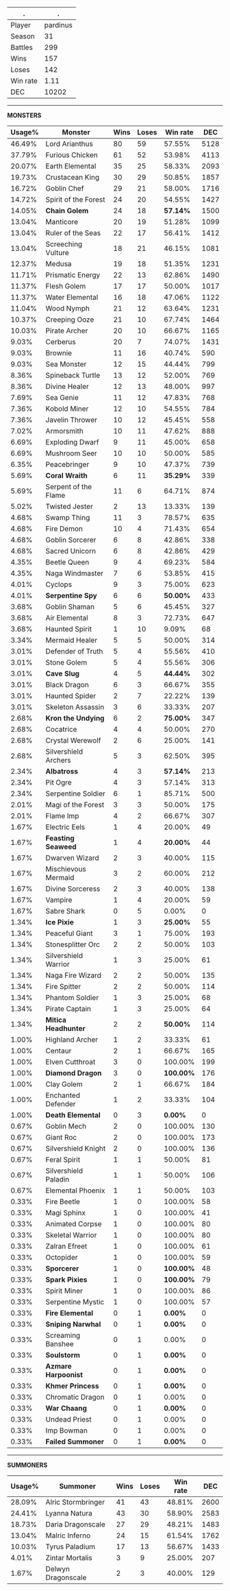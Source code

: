 .|.
|-|-
Player|pardinus
Season|31
Battles|299
Wins|157
Loses|142
Win rate|1.11
DEC|10202

---
**MONSTERS**

Usage%|Monster|Wins|Loses|Win rate|DEC|
-|-|-|-|-|-|
46.49%|Lord Arianthus|80|59|57.55%|5128|
37.79%|Furious Chicken|61|52|53.98%|4113|
20.07%|Earth Elemental|35|25|58.33%|2093|
19.73%|Crustacean King|30|29|50.85%|1857|
16.72%|Goblin Chef|29|21|58.00%|1716|
14.72%|Spirit of the Forest|24|20|54.55%|1427|
14.05%|**Chain Golem**|24|18|**57.14%**|1500|
13.04%|Manticore|20|19|51.28%|1099|
13.04%|Ruler of the Seas|22|17|56.41%|1412|
13.04%|Screeching Vulture|18|21|46.15%|1081|
12.37%|Medusa|19|18|51.35%|1231|
11.71%|Prismatic Energy|22|13|62.86%|1490|
11.37%|Flesh Golem|17|17|50.00%|1017|
11.37%|Water Elemental|16|18|47.06%|1122|
11.04%|Wood Nymph|21|12|63.64%|1231|
10.37%|Creeping Ooze|21|10|67.74%|1464|
10.03%|Pirate Archer|20|10|66.67%|1165|
9.03%|Cerberus|20|7|74.07%|1431|
9.03%|Brownie|11|16|40.74%|590|
9.03%|Sea Monster|12|15|44.44%|799|
8.36%|Spineback Turtle|13|12|52.00%|769|
8.36%|Divine Healer|12|13|48.00%|997|
7.69%|Sea Genie|11|12|47.83%|768|
7.36%|Kobold Miner|12|10|54.55%|784|
7.36%|Javelin Thrower|10|12|45.45%|558|
7.02%|Armorsmith|10|11|47.62%|888|
6.69%|Exploding Dwarf|9|11|45.00%|658|
6.69%|Mushroom Seer|10|10|50.00%|585|
6.35%|Peacebringer|9|10|47.37%|739|
5.69%|**Coral Wraith**|6|11|**35.29%**|339|
5.69%|Serpent of the Flame|11|6|64.71%|874|
5.02%|Twisted Jester|2|13|13.33%|139|
4.68%|Swamp Thing|11|3|78.57%|635|
4.68%|Fire Demon|10|4|71.43%|654|
4.68%|Goblin Sorcerer|6|8|42.86%|338|
4.68%|Sacred Unicorn|6|8|42.86%|429|
4.35%|Beetle Queen|9|4|69.23%|584|
4.35%|Naga Windmaster|7|6|53.85%|415|
4.01%|Cyclops|9|3|75.00%|623|
4.01%|**Serpentine Spy**|6|6|**50.00%**|433|
3.68%|Goblin Shaman|5|6|45.45%|327|
3.68%|Air Elemental|8|3|72.73%|647|
3.68%|Haunted Spirit|1|10|9.09%|68|
3.34%|Mermaid Healer|5|5|50.00%|314|
3.01%|Defender of Truth|5|4|55.56%|410|
3.01%|Stone Golem|5|4|55.56%|306|
3.01%|**Cave Slug**|4|5|**44.44%**|302|
3.01%|Black Dragon|6|3|66.67%|355|
3.01%|Haunted Spider|2|7|22.22%|139|
3.01%|Skeleton Assassin|3|6|33.33%|207|
2.68%|**Kron the Undying**|6|2|**75.00%**|347|
2.68%|Cocatrice|4|4|50.00%|270|
2.68%|Crystal Werewolf|2|6|25.00%|141|
2.68%|Silvershield Archers|5|3|62.50%|395|
2.34%|**Albatross**|4|3|**57.14%**|213|
2.34%|Pit Ogre|4|3|57.14%|313|
2.34%|Serpentine Soldier|6|1|85.71%|500|
2.01%|Magi of the Forest|3|3|50.00%|175|
2.01%|Flame Imp|4|2|66.67%|307|
1.67%|Electric Eels|1|4|20.00%|49|
1.67%|**Feasting Seaweed**|1|4|**20.00%**|44|
1.67%|Dwarven Wizard|2|3|40.00%|115|
1.67%|Mischievous Mermaid|3|2|60.00%|212|
1.67%|Divine Sorceress|2|3|40.00%|138|
1.67%|Vampire|1|4|20.00%|59|
1.67%|Sabre Shark|0|5|0.00%|0|
1.34%|**Ice Pixie**|1|3|**25.00%**|55|
1.34%|Peaceful Giant|3|1|75.00%|193|
1.34%|Stonesplitter Orc|2|2|50.00%|103|
1.34%|Silvershield Warrior|1|3|25.00%|61|
1.34%|Naga Fire Wizard|2|2|50.00%|135|
1.34%|Fire Spitter|2|2|50.00%|114|
1.34%|Phantom Soldier|1|3|25.00%|68|
1.34%|Pirate Captain|1|3|25.00%|64|
1.34%|**Mitica Headhunter**|2|2|**50.00%**|114|
1.00%|Highland Archer|1|2|33.33%|61|
1.00%|Centaur|2|1|66.67%|165|
1.00%|Elven Cutthroat|3|0|100.00%|199|
1.00%|**Diamond Dragon**|3|0|**100.00%**|176|
1.00%|Clay Golem|2|1|66.67%|184|
1.00%|Enchanted Defender|1|2|33.33%|104|
1.00%|**Death Elemental**|0|3|**0.00%**|0|
0.67%|Goblin Mech|2|0|100.00%|130|
0.67%|Giant Roc|2|0|100.00%|173|
0.67%|Silvershield Knight|2|0|100.00%|136|
0.67%|Feral Spirit|1|1|50.00%|81|
0.67%|Silvershield Paladin|1|1|50.00%|106|
0.67%|Elemental Phoenix|1|1|50.00%|103|
0.33%|Fire Beetle|1|0|100.00%|58|
0.33%|Magi Sphinx|1|0|100.00%|41|
0.33%|Animated Corpse|1|0|100.00%|80|
0.33%|Skeletal Warrior|1|0|100.00%|80|
0.33%|Zalran Efreet|1|0|100.00%|61|
0.33%|Octopider|1|0|100.00%|59|
0.33%|**Sporcerer**|1|0|**100.00%**|48|
0.33%|**Spark Pixies**|1|0|**100.00%**|79|
0.33%|Spirit Miner|1|0|100.00%|86|
0.33%|Serpentine Mystic|1|0|100.00%|57|
0.33%|**Fire Elemental**|0|1|**0.00%**|0|
0.33%|**Sniping Narwhal**|0|1|**0.00%**|0|
0.33%|Screaming Banshee|0|1|0.00%|0|
0.33%|**Soulstorm**|0|1|**0.00%**|0|
0.33%|**Azmare Harpoonist**|0|1|**0.00%**|0|
0.33%|**Khmer Princess**|0|1|**0.00%**|0|
0.33%|Chromatic Dragon|0|1|0.00%|0|
0.33%|**War Chaang**|0|1|**0.00%**|0|
0.33%|Undead Priest|0|1|0.00%|0|
0.33%|Imp Bowman|0|1|0.00%|0|
0.33%|**Failed Summoner**|0|1|**0.00%**|0|

---
**SUMMONERS**

Usage%|Summoner|Wins|Loses|Win rate|DEC|
-|-|-|-|-|-|
28.09%|Alric Stormbringer|41|43|48.81%|2600|
24.41%|Lyanna Natura|43|30|58.90%|2583|
18.73%|Daria Dragonscale|27|29|48.21%|1483|
13.04%|Malric Inferno|24|15|61.54%|1762|
10.03%|Tyrus Paladium|17|13|56.67%|1433|
4.01%|Zintar Mortalis|3|9|25.00%|207|
1.67%|Delwyn Dragonscale|2|3|40.00%|129|
